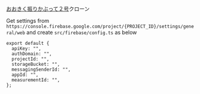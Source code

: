 [おおきく振りかぶって２号](http://25.hon5.com/25.php)クローン

Get settings from `https://console.firebase.google.com/project/{PROJECT_ID}/settings/general/web` and create `src/firebase/config.ts` as below

```
export default {
  apiKey: "",
  authDomain: "",
  projectId: "",
  storageBucket: "",
  messagingSenderId: "",
  appId: "",
  measurementId: "",
};
```
